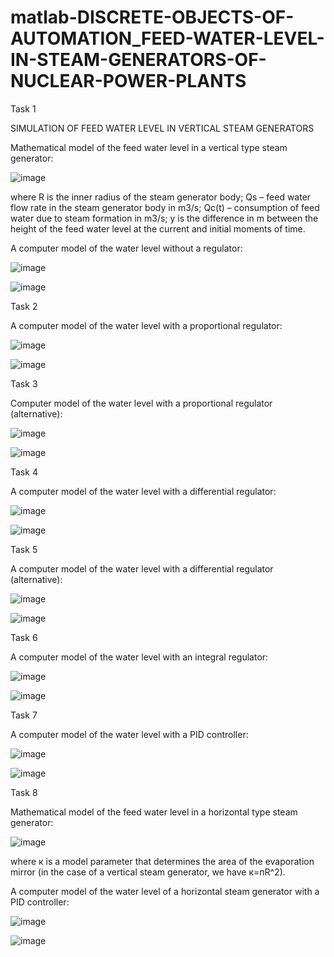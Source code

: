 # matlab-DISCRETE-OBJECTS-OF-AUTOMATION_FEED-WATER-LEVEL-IN-STEAM-GENERATORS-OF-NUCLEAR-POWER-PLANTS


Task 1

SIMULATION OF FEED WATER LEVEL IN VERTICAL STEAM GENERATORS

Mathematical model of the feed water level in a vertical type steam generator:

![image](https://github.com/IlAnP7L24/matlab-DISCRETE-OBJECTS-OF-AUTOMATION_FEED-WATER-LEVEL-IN-STEAM-GENERATORS-OF-NUCLEAR-POWER-PLANTS/assets/158156829/6253d8a7-0bf8-434a-8e6d-0de8b034335d)

where R is the inner radius of the steam generator body;
Qs – feed water flow rate in the steam generator body in m3/s;
Qc(t) – consumption of feed water due to steam formation in m3/s;
y is the difference in m between the height of the feed water level at the current and initial moments of time.

A computer model of the water level without a regulator:

![image](https://github.com/IlAnP7L24/matlab-DISCRETE-OBJECTS-OF-AUTOMATION_FEED-WATER-LEVEL-IN-STEAM-GENERATORS-OF-NUCLEAR-POWER-PLANTS/assets/158156829/ed5a3a59-21a8-413d-8ab8-96028fa75c71)

![image](https://github.com/IlAnP7L24/matlab-DISCRETE-OBJECTS-OF-AUTOMATION_FEED-WATER-LEVEL-IN-STEAM-GENERATORS-OF-NUCLEAR-POWER-PLANTS/assets/158156829/c89c254c-46f4-4625-9aff-a6cf95e42493)


Task 2

A computer model of the water level with a proportional regulator:

![image](https://github.com/IlAnP7L24/matlab-DISCRETE-OBJECTS-OF-AUTOMATION_FEED-WATER-LEVEL-IN-STEAM-GENERATORS-OF-NUCLEAR-POWER-PLANTS/assets/158156829/b61b314a-3f3a-43ca-a64e-f6c9cf7a2f34)

![image](https://github.com/IlAnP7L24/matlab-DISCRETE-OBJECTS-OF-AUTOMATION_FEED-WATER-LEVEL-IN-STEAM-GENERATORS-OF-NUCLEAR-POWER-PLANTS/assets/158156829/8c1db02e-04fc-49bd-972c-438e855fb0c5)


Task 3

Computer model of the water level with a proportional regulator (alternative):

![image](https://github.com/IlAnP7L24/matlab-DISCRETE-OBJECTS-OF-AUTOMATION_FEED-WATER-LEVEL-IN-STEAM-GENERATORS-OF-NUCLEAR-POWER-PLANTS/assets/158156829/ed94ab85-5826-45a9-8783-ef805b9e0894)

![image](https://github.com/IlAnP7L24/matlab-DISCRETE-OBJECTS-OF-AUTOMATION_FEED-WATER-LEVEL-IN-STEAM-GENERATORS-OF-NUCLEAR-POWER-PLANTS/assets/158156829/f681dbe7-7fa3-479f-ad9c-194a5f40bbbe)


Task 4

A computer model of the water level with a differential regulator:

![image](https://github.com/IlAnP7L24/matlab-DISCRETE-OBJECTS-OF-AUTOMATION_FEED-WATER-LEVEL-IN-STEAM-GENERATORS-OF-NUCLEAR-POWER-PLANTS/assets/158156829/ae348a08-f968-48fb-8d93-312b71c03b2b)

![image](https://github.com/IlAnP7L24/matlab-DISCRETE-OBJECTS-OF-AUTOMATION_FEED-WATER-LEVEL-IN-STEAM-GENERATORS-OF-NUCLEAR-POWER-PLANTS/assets/158156829/109846de-5ecf-44f3-85c6-0f76512c5e60)


Task 5

A computer model of the water level with a differential regulator (alternative):

![image](https://github.com/IlAnP7L24/matlab-DISCRETE-OBJECTS-OF-AUTOMATION_FEED-WATER-LEVEL-IN-STEAM-GENERATORS-OF-NUCLEAR-POWER-PLANTS/assets/158156829/39f69b17-d19a-4905-905b-ae364a5cf988)

![image](https://github.com/IlAnP7L24/matlab-DISCRETE-OBJECTS-OF-AUTOMATION_FEED-WATER-LEVEL-IN-STEAM-GENERATORS-OF-NUCLEAR-POWER-PLANTS/assets/158156829/33e31fb0-569f-4b73-8cbf-244f998ecfd2)


Task 6

A computer model of the water level with an integral regulator:

![image](https://github.com/IlAnP7L24/matlab-DISCRETE-OBJECTS-OF-AUTOMATION_FEED-WATER-LEVEL-IN-STEAM-GENERATORS-OF-NUCLEAR-POWER-PLANTS/assets/158156829/fc087a28-d2e4-4018-92c6-9f5f6c1be276)

![image](https://github.com/IlAnP7L24/matlab-DISCRETE-OBJECTS-OF-AUTOMATION_FEED-WATER-LEVEL-IN-STEAM-GENERATORS-OF-NUCLEAR-POWER-PLANTS/assets/158156829/8130a751-ff92-48f8-a188-1961f3f3e339)


Task 7

A computer model of the water level with a PID controller:

![image](https://github.com/IlAnP7L24/matlab-DISCRETE-OBJECTS-OF-AUTOMATION_FEED-WATER-LEVEL-IN-STEAM-GENERATORS-OF-NUCLEAR-POWER-PLANTS/assets/158156829/731aa54b-8640-48d8-a5fa-4060d9904e3c)

![image](https://github.com/IlAnP7L24/matlab-DISCRETE-OBJECTS-OF-AUTOMATION_FEED-WATER-LEVEL-IN-STEAM-GENERATORS-OF-NUCLEAR-POWER-PLANTS/assets/158156829/ef791e90-8d2e-4b76-a5f5-5d4dcd8c8e5b)


Task 8

Mathematical model of the feed water level in a horizontal type steam generator: 

![image](https://github.com/IlAnP7L24/matlab-DISCRETE-OBJECTS-OF-AUTOMATION_FEED-WATER-LEVEL-IN-STEAM-GENERATORS-OF-NUCLEAR-POWER-PLANTS/assets/158156829/0fbcfbf4-4a23-47f6-b2f5-b6a7998f50a0)

where к is a model parameter that determines the area of ​​the evaporation mirror (in the case of a vertical steam generator, we have к=пR^2).

A computer model of the water level of a horizontal steam generator with a PID controller:

![image](https://github.com/IlAnP7L24/matlab-DISCRETE-OBJECTS-OF-AUTOMATION_FEED-WATER-LEVEL-IN-STEAM-GENERATORS-OF-NUCLEAR-POWER-PLANTS/assets/158156829/fd6766a8-d4f2-4da4-9413-2a64941e78c1)

![image](https://github.com/IlAnP7L24/matlab-DISCRETE-OBJECTS-OF-AUTOMATION_FEED-WATER-LEVEL-IN-STEAM-GENERATORS-OF-NUCLEAR-POWER-PLANTS/assets/158156829/27abbba0-9f9d-4189-b22a-877630fc0a87)
